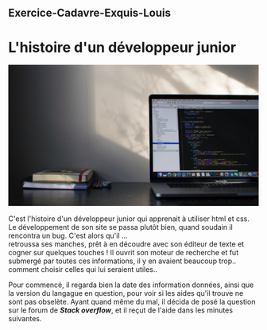 ## Exercice-Cadavre-Exquis-Louis

# L'histoire d'un développeur junior

![image](emile-perron-xrVDYZRGdw4-unsplash.jpg)

C'est l'histoire d'un développeur junior qui apprenait à utiliser html et css.
Le développement de son site se passa plutôt bien, quand soudain il rencontra un bug.
C'est alors qu'il ...  
retroussa ses manches, prêt à en découdre avec son éditeur de texte et cogner sur quelques touches ! Il ouvrit son moteur de recherche et fut submergé par toutes ces informations, il y en avaient beaucoup trop.. comment choisir celles qui lui seraient utiles..

Pour commencé, il regarda bien la date des information données, ainsi que la version du langague en question, pour voir si les aides qu'il trouve ne sont pas obselète.
Ayant quand même du mal, il décida de posé la question sur le forum de ***Stack overflow***, et il reçut de l'aide dans les minutes suivantes.
